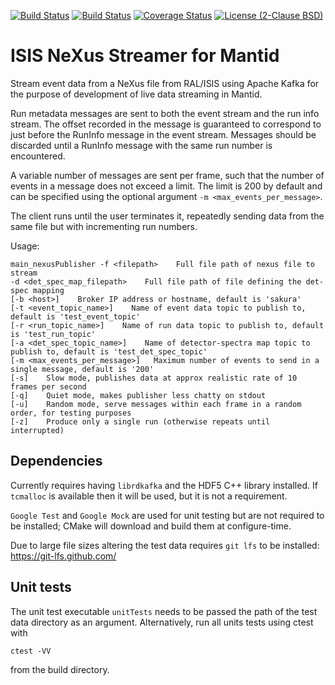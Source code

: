 [![Build Status](https://travis-ci.org/ScreamingUdder/isis_nexus_streamer_for_mantid.svg?branch=master)](https://travis-ci.org/ScreamingUdder/isis_nexus_streamer_for_mantid) [![Build Status](https://ci.appveyor.com/api/projects/status/1oqx295j13frpj9w?svg=true)](https://ci.appveyor.com/project/matthew-d-jones/isis-nexus-streamer-for-mantid) [![Coverage Status](https://coveralls.io/repos/github/ScreamingUdder/isis_nexus_streamer_for_mantid/badge.svg?branch=master)](https://coveralls.io/github/ScreamingUdder/isis_nexus_streamer_for_mantid?branch=master) [![License (2-Clause BSD)](https://img.shields.io/badge/license-BSD%202--Clause-blue.svg)](https://github.com/ScreamingUdder/isis_nexus_streamer_for_mantid/blob/master/LICENSE)

# ISIS NeXus Streamer for Mantid
Stream event data from a NeXus file from RAL/ISIS using Apache Kafka for the purpose of development of live data streaming in Mantid.

Run metadata messages are sent to both the event stream and the run info stream. The offset recorded in the message is guaranteed to correspond to just before the RunInfo message in the event stream. Messages should be discarded until a RunInfo message with the same run number is encountered.

A variable number of messages are sent per frame, such that the number of events in a message does not exceed a limit. The limit is 200 by default and can be specified using the optional argument `-m <max_events_per_message>`.

The client runs until the user terminates it, repeatedly sending data from the same file but with incrementing run numbers.

Usage:
```
main_nexusPublisher -f <filepath>    Full file path of nexus file to stream
-d <det_spec_map_filepath>    Full file path of file defining the det-spec mapping
[-b <host>]    Broker IP address or hostname, default is 'sakura'
[-t <event_topic_name>]    Name of event data topic to publish to, default is 'test_event_topic'
[-r <run_topic_name>]    Name of run data topic to publish to, default is 'test_run_topic'
[-a <det_spec_topic_name>]    Name of detector-spectra map topic to publish to, default is 'test_det_spec_topic'
[-m <max_events_per_message>]   Maximum number of events to send in a single message, default is '200'
[-s]    Slow mode, publishes data at approx realistic rate of 10 frames per second
[-q]    Quiet mode, makes publisher less chatty on stdout
[-u]    Random mode, serve messages within each frame in a random order, for testing purposes
[-z]    Produce only a single run (otherwise repeats until interrupted)
```

## Dependencies
Currently requires having `librdkafka` and the HDF5 C++ library installed. If `tcmalloc` is available then it will be used, but it is not a requirement.

`Google Test` and `Google Mock` are used for unit testing but are not required to be installed; CMake will download and build them at configure-time.

Due to large file sizes altering the test data requires `git lfs` to be installed:
https://git-lfs.github.com/

## Unit tests
The unit test executable `unitTests` needs to be passed the path of the test data directory as an argument.
Alternatively, run all units tests using ctest with
```
ctest -VV
```
from the build directory.
